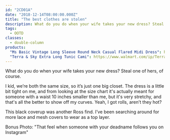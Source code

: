 ```yaml
---
id: "2CD01A"
date: "2018-12-14T08:00:00.000Z"
title: "The best clothes are stolen"
description: What do you do when your wife takes your new dress? Steal one of hers, of course.
tags:
  - OOTD
classes:
  - double-column
products:
  "Ms Basic Vintage Long Sleeve Round Neck Casual Flared Midi Dress": https://www.amazon.com/exec/obidos/ASIN/B075M7T4MM/curvyandtrans-20
  "Terra & Sky Extra Long Tunic Cami": https://www.walmart.com/ip/Terra-Sky-Women-s-Plus-Extra-Long-Tunic-Cami/168116568
---
```

What do you do when your wife takes your new dress? Steal one of hers, of course.

I kid, we’re both the same size, so it’s just one big closet. The dress is a little bit tight on me, and from looking at the size chart it's actually meant for someone with a waist 10 inches smaller than me, but it's very stretchy, and that's all the better to show off my curves. Yeah, I got rolls, aren’t they hot?

This black coverup was another Ross find. I’ve been searching around for more lace and mesh covers to wear as a top layer.

Bonus Photo: "That feel when someone with your deadname follows you on Instagram"
